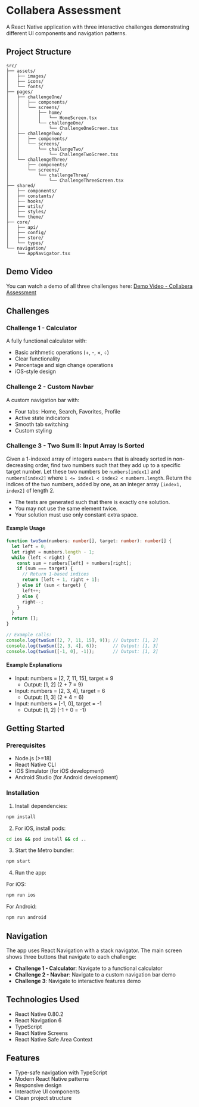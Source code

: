 # Collabera Assessment

A React Native application with three interactive challenges demonstrating different UI components and navigation patterns.

## Project Structure

```
src/
├── assets/
│   ├── images/
│   ├── icons/
│   └── fonts/
├── pages/
│   ├── challengeOne/
│   │   ├── components/
│   │   └── screens/
│   │       ├── home/
│   │       │   └── HomeScreen.tsx
│   │       └── challengeOne/
│   │           └── ChallengeOneScreen.tsx
│   ├── challengeTwo/
│   │   ├── components/
│   │   └── screens/
│   │       └── challengeTwo/
│   │           └── ChallengeTwoScreen.tsx
│   └── challengeThree/
│       ├── components/
│       └── screens/
│           └── challengeThree/
│               └── ChallengeThreeScreen.tsx
├── shared/
│   ├── components/
│   ├── constants/
│   ├── hooks/
│   ├── utils/
│   ├── styles/
│   └── theme/
├── core/
│   ├── api/
│   ├── config/
│   ├── store/
│   └── types/
└── navigation/
    └── AppNavigator.tsx
```

## Demo Video

You can watch a demo of all three challenges here:
[Demo Video - Collabera Assessment](https://drive.google.com/file/d/16jhRNtN01ci2_7W7oWx8hKJh-CZimqgs/view?usp=sharing)

## Challenges

### Challenge 1 - Calculator
A fully functional calculator with:
- Basic arithmetic operations (+, -, ×, ÷)
- Clear functionality
- Percentage and sign change operations
- iOS-style design

### Challenge 2 - Custom Navbar
A custom navigation bar with:
- Four tabs: Home, Search, Favorites, Profile
- Active state indicators
- Smooth tab switching
- Custom styling

### Challenge 3 - Two Sum II: Input Array Is Sorted
Given a 1-indexed array of integers `numbers` that is already sorted in non-decreasing order, find two numbers such that they add up to a specific target number. Let these two numbers be `numbers[index1]` and `numbers[index2]` where `1 <= index1 < index2 < numbers.length`. Return the indices of the two numbers, added by one, as an integer array `[index1, index2]` of length 2.

- The tests are generated such that there is exactly one solution.
- You may not use the same element twice.
- Your solution must use only constant extra space.

#### Example Usage
```typescript
function twoSum(numbers: number[], target: number): number[] {
  let left = 0;
  let right = numbers.length - 1;
  while (left < right) {
    const sum = numbers[left] + numbers[right];
    if (sum === target) {
      // Return 1-based indices
      return [left + 1, right + 1];
    } else if (sum < target) {
      left++;
    } else {
      right--;
    }
  }
  return [];
}

// Example calls:
console.log(twoSum([2, 7, 11, 15], 9)); // Output: [1, 2]
console.log(twoSum([2, 3, 4], 6));      // Output: [1, 3]
console.log(twoSum([-1, 0], -1));       // Output: [1, 2]
```

#### Example Explanations
- Input: numbers = [2, 7, 11, 15], target = 9
  - Output: [1, 2] (2 + 7 = 9)
- Input: numbers = [2, 3, 4], target = 6
  - Output: [1, 3] (2 + 4 = 6)
- Input: numbers = [-1, 0], target = -1
  - Output: [1, 2] (-1 + 0 = -1)

## Getting Started

### Prerequisites
- Node.js (>=18)
- React Native CLI
- iOS Simulator (for iOS development)
- Android Studio (for Android development)

### Installation

1. Install dependencies:
```bash
npm install
```

2. For iOS, install pods:
```bash
cd ios && pod install && cd ..
```

3. Start the Metro bundler:
```bash
npm start
```

4. Run the app:

For iOS:
```bash
npm run ios
```

For Android:
```bash
npm run android
```

## Navigation

The app uses React Navigation with a stack navigator. The main screen shows three buttons that navigate to each challenge:

- **Challenge 1 - Calculator**: Navigate to a functional calculator
- **Challenge 2 - Navbar**: Navigate to a custom navigation bar demo
- **Challenge 3**: Navigate to interactive features demo

## Technologies Used

- React Native 0.80.2
- React Navigation 6
- TypeScript
- React Native Screens
- React Native Safe Area Context

## Features

- Type-safe navigation with TypeScript
- Modern React Native patterns
- Responsive design
- Interactive UI components
- Clean project structure
